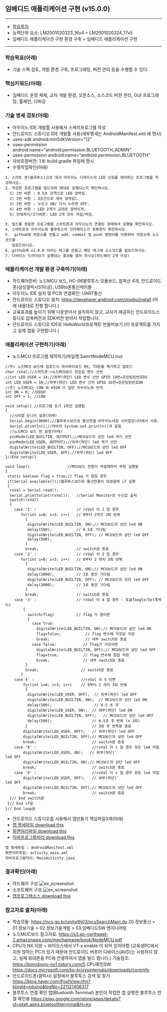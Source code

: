 ## 임베디드 애플리케이션 구현 (v15.0.0)
 
---

- [학습목차](https://github.com/miniplugin/human)
- 능력단위 요소: LM2001020323_16v4 + LM2001020324_17v5  
- 임베디드 애플리케이션 구현 환경 구축 + 임베디드 애플리케이션 구현

---

### 학습목표(아래)

- 기술 스펙 검토, 개발 환경 구축, 프로그래밍, 버전 관리 등을 수행할 수 있다.

### 핵심키워드(아래)

- 임베디드 운영 체제, 교차 개발 환경, 오픈소스, 소스코드 버전 관리, GUI 프로그래밍, 툴체인, 디버깅

### 기술 명세 검토(아래)

- 아두이노 IDE 개발툴 사용해서 스케치프로그램 작성
- 안드로이드 스튜디오 IDE 개발툴 사용(세부명세는 AndroidManifest.xml 에 명시)
- uses-sdk android:minSdkVersion="12"
- uses-permission android:name="android.permission.BLUETOOTH_ADMIN"
- uses-permission android:name="android.permission.BLUETOOTH"
- 자바호환버전: 1.8: build.gradle 파일에 명시
- 수행작업확인(아래)

```
1. 스마트 폰(블루투스)으로 에서 아두이노 디바이스의 LED 신호를 제어하는 프로그램을 작성하시오.
2. 작성한 프로그램을 빌드하여 제대로 실행되는지 확인하시오.
  1) 1번 버튼 : 0.5초 간격으로 LED 깜박임.
  2) 2번 버튼 : 3초간으로 계속 깜박임l.
  3) 3번 버튼 : 누르고 ON/ 다시 누르면 OFF.
  4) 4번 버튼 : LED 2개가 교대로 깜박이게.
  5) 전체켜기/끄기버튼: LED 2개 모두 켜짐/꺼짐.

3. 빌드를 완료한 프로그램을 스마트폰과 아두이노의 연결된 상태에서 실행을 확인하시오.
4. 스마트폰과 아두이노와 블루투스의 인터페이스가 정확한지 확인하시오.
5.  github에 저장소를 만들고 add, commit 및 push 명령어를 이용하여 저장소에 소스코드를 
   업로드하시오.
6. github에 v2.0.0 이라는 태그를 만들고 해당 태그에 소스코드를 업로드하시오.
7. 디바이스 드라이브가 실행되는 결과를 캡쳐 하시오(하드웨어 2개 이상)
```

### 애플리케이션 개발 환경 구축하기(아래)

- 하드웨어준비: 노드MCU 보드, HC-06블루투스 모듈보드, 점퍼선 4개, 안드로이드폰(삼성갤럭시S1이상), USBto폰통신케이블
- 아두이노 IDE 설치 및 PC와 연결확인: UART통신
- 안드로이드 스튜디오 설치: https://developer.android.com/studio/install (아래 내용대로 진행 합니다.)
- 교육효과를 높이기 위해 다운받아서 설치하지 않고, 교사가 제공하는 안드로이드스튜디오 압축버전과 SDK버전 받아서 작업합니다. 
- 안드로이드 스튜디오 IDE로 HelloWorld프로젝트 만들어보기.(이 프로젝트를 가지고 실제 앱을 구현합니다.) 

### 애플리케이션 구현하기(아래)

-  노드MCU 프로그램 제작하기(파일명:SamrtNodeMCU.ino)

```
//주) 노드MCU 보드에 업로드시 와이파이보드 RX, TX핀을 제거하고 업로드
char rxVal;//스마트폰->노드MCU보드 전송값 변수 선언
//int LED_USER = 14;//외부(하단) LED 변수 선언 GPIO 14번=프린팅된번호D5
int LED_USER = 16;//외부(하단) LED 변수 선언 GPIO 16번=프린팅된번호D0
//주) 노드MCU는 LOW 와 HIGH 가 일반 아두이노와 반대
int ON = 0; //HIGH
int OFF = 1; //LOW

void setup() //프로그램 초기 1회만 실행됨
{
  //시리얼 모니터 설정(아래)
  Serial.begin(9600);//불루투스보드와 통신연결-아두이노내장 시리얼모니터에서 사용.
  Serial.println();//자바의 System.out.println()과 같음
  //노드MCU 보드 핀 설정(아래)
  pinMode(LED_BUILTIN, OUTPUT);//MCU보드의 상단 led 켜기 선언
  pinMode(LED_USER, OUTPUT);//외부(하단) led 켜기 선언
  digitalWrite(LED_BUILTIN, OFF);//MCU보드의 상단 led OFF
  digitalWrite(LED_USER, OFF);//외부(하단) led OFF
}//End setup()

void loop()                 //MCU보드 전원이 꺼질때까지 무한 실행됨
{
 static boolean flag = true;// flag 가 참일 경우
 if(Serial.available())//불루투스보드와 통신연결이 되었을때 if 실행
 {
  rxVal = Serial.read();                          
  Serial.println(int(rxVal));   //Serial Monitor로 수신값 출력
  switch(rxVal)
  {
    case '1' :                  // rxVal 이 1 일 경우
       for(int i=0; i<3; i++)   // 0부터 2까지 3회 반복
         {
          digitalWrite(LED_BUILTIN, ON);// MCU보드의 상단 led ON
          delay(500);           // 0.5초 기다림
          digitalWrite(LED_BUILTIN, OFF); // MCU보드의 상단 led OFF
          delay(500);
         }
         break;                 // switch문 종료
    case '2' :                  // rxVal 이 2 일 경우
       for(int i=0; i<3; i++)   // 0부터 2 까지 3회 반복
         {
          digitalWrite(LED_BUILTIN, ON);// MCU보드의 상단 led ON
          delay(3000);          // 3초 동안 기다림
          digitalWrite(LED_BUILTIN, OFF); // MCU보드의 상단 led OFF
          delay(3000);          // 3초 동안 기다림
         }
         break;                 // switch문 종료
    case '3' :                  // rxVal 이 4 일 경우 - 토글Toogle기능(똑딱이)
        {
          switch(flag)          // flag 가 참이면 
          {
            case true:
              digitalWrite(LED_BUILTIN, ON);// MCU보드의 상단 led ON
              flag=false;           // flag 변수에 거짓값 저장
              break;                // 내부 switch문 종료
            case false:            // flag가 거짓이면
              digitalWrite(LED_BUILTIN, OFF);// MCU보드의 상단 led OFF
              flag=true;           // flag 변수에 참값 저장
              break;               // 내부 switch문 종료
         }
         break;                   // switch문 종료
       }
    case'4' :                     //rxVal 이 5 이면
        for(int i=0; i<3; i++)    // 0부터 2 까지 3회 반복
         {
          digitalWrite(LED_USER, OFF);  // 외부(하단) led OFF
          digitalWrite(LED_BUILTIN, ON);  // MCU보드의 상단 led ON
          delay(500);                   // 0.5 초 후 
          digitalWrite(LED_USER, ON);  // 외부(하단) led ON
          digitalWrite(LED_BUILTIN, OFF);   // MCU보드의 상단 led OFF
          delay(500);                  // 0.5초 후 반복 (x 3회)
         }                             // 3회 후 반목분 종료
        digitalWrite(LED_USER, OFF);   // 외부(하단) led OFF
        digitalWrite(LED_BUILTIN, OFF);// MCU보드의 상단 led OFF
        break;                         // switch문 종료
    case '8' :                         //rxVal 이 s 일 경우 모든 led 꺼짐
        digitalWrite(LED_USER, ON);   // 외부(하단)`                                                                                                                                                                                      led OFF
        digitalWrite(LED_BUILTIN, ON);// MCU보드의 상단 led OFF 
        break;                         // switch문 종료
    case '9' :                         //rxVal 이 s 일 경우 모든 led 꺼짐
        digitalWrite(LED_USER, OFF);   // 외부(하단)`                                                                                                                                                                                      led OFF
        digitalWrite(LED_BUILTIN, OFF);// MCU보드의 상단 led OFF 
        break;                         // switch문 종료
  }// End switch문
 }// End if문
}// End loop문

```

- 안드로이드 스튜디오를 사용해서 앱만들기 핵심파일3개(아래)
- [앱 명세파일 download this](git_img/AndroidManifest.xml)
- [화면처리파일 download this](git_img/activity_main.xml)
- [자바프로그램처리 download this](git_img/MainActivity.java)
  
```
앱 명세파일 : AndroidManifest.xml
화면처리파일: activity_main.xml
자바프로그램처리: MainActivity.java
```

### 결과확인(아래)
- 하드웨어 구성
![ex_screenshot](./git_img/result1.jpg)
- 소프트웨어 구성
![ex_screenshot](./git_img/result2.jpg)
- [앱프로그램소스 download this](git_img/SmartBlue.zip)

### 참고자료 출처(아래)
- 학습모듈: https://ncs.go.kr/unity/th03/ncsSearchMain.do 20.정보통신 > 01.정보기술 > 02.정보기술개발 > 03.임베디드SW 엔지니어링
- 노드MUC보드 참고자료: https://s3.ap-northeast-2.amazonaws.com/mechaimage/book/NodeMCU.pdf
- CPU가 NX 지원 + 바이오스에서 VT-x enable 이 되어 있어야함.(교육생PC에서 지원 않하는 PC가 있기 때문에 안드로이드 버추어 디바이스(AVD)는 사용하지 않고, 실제 휴대폰을 PC에 연결하여서 앱을 빌드 합니다.)
기술참조: https://bonobono-no1.tistory.com/5
CPU확인SW: https://docs.microsoft.com/ko-kr/sysinternals/downloads/coreinfo
- 안드로이드폰(갤럭시) 설정에서 블루투스 검색 및 찾기
https://blog.naver.com/PostView.nhn?blogId=eduino&logNo=221121406317
- 블루투스 연결 확인 앱(Bluetooth Terminal) 본인이 작업한 앱 실행전 블루투스 연결 확인용
https://play.google.com/store/apps/details?id=ptah.apps.bluetoothterminal&hl=ko